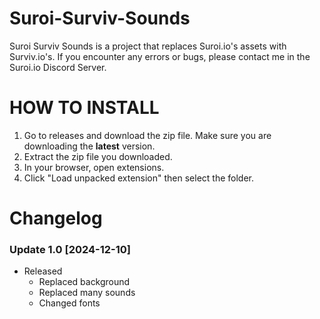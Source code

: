 # Suroi-Surviv-Sounds
Suroi Surviv Sounds is a project that replaces Suroi.io's assets with Surviv.io's. If you encounter any errors or bugs, please contact me in the Suroi.io Discord Server.

# HOW TO INSTALL
1. Go to releases and download the zip file. Make sure you are downloading the **latest** version.
2. Extract the zip file you downloaded.
3. In your browser, open extensions.
4. Click "Load unpacked extension" then select the folder.

# Changelog
### Update 1.0 [2024-12-10]
- Released
  - Replaced background
  - Replaced many sounds
  - Changed fonts
